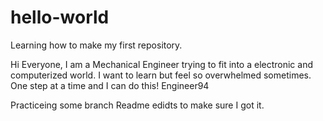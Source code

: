 # hello-world
Learning how to make my first repository.

Hi Everyone,
I am a Mechanical Engineer trying to fit into a electronic and computerized world.  I want to learn but feel so overwhelmed sometimes.  One step at a time and I can do this!
Engineer94

Practiceing some branch Readme edidts to make sure I got it.
